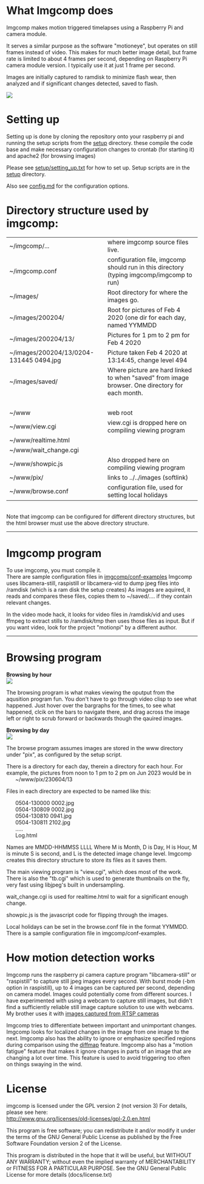 <html>
<body>
<h1>What Imgcomp does</h1>
Imgcomp makes motion triggered timelapses using a Raspberry Pi and camera module.
<p>
It serves a similar purpose as the software "motioneye", but operates on still frames
instead of video.  This makes for much better image detail, but frame rate is limited
to about 4 frames per second, depending on Raspberry Pi camera module version.
I typically use it at just 1 frame per second.
<p>
Images are initially captured to ramdisk to minimize flash wear, then analyzed and
if significant changes detected, saved to flash.
<p>
<img src="pi_and_cam.jpg">
<h1>Setting up</h1>
Setting up is done by cloning the repository onto your raspberry pi and running
the setup scripts from the <a href="../setup/">setup</a> directory.
these compile the code base and make necessary configuration changes to
crontab (for starting it) and apache2 (for browsing images)
<p>
Please see <a href="../setup/setting_up.txt">setup/setting_up.txt</a> for how to set up.
Setup scripts are in the <a href="../setup/">setup</a> directory.
<p>
Also see <a href="config.md">config.md</a> for the configuration options.

<h1>Directory structure used by imgcomp:</h1>
<table>
<tr><td>~/imgcomp/...           <td>where imgcomp source files live.
<tr><td>~/imgcomp.conf          <td>configuration file, imgcomp should run in this directory
  						        (typing imgcomp/imgcomp to run)
<tr><td>~/images/               <td>Root directory for where the images go.
<tr><td>~/images/200204/        <td>Root for pictures of Feb 4 2020 (one dir for each day,
                                named YYMMDD
<tr><td>~/images/200204/13/     <td>Pictures for 1 pm to 2 pm for Feb 4 2020
<tr><td>~/images/200204/13/0204-131445 0494.jpg&nbsp;
                                <td>Picture taken Feb 4 2020 at 13:14:45, change level 494
<tr><td>~/images/saved/         <td>Where picture are hard linked to when "saved" from image
                                browser.  One directory for each month.
<tr><td>&nbsp;

<tr><td>~/www                   <td>web root
<tr><td>~/www/view.cgi          <td>view.cgi is dropped here on compiling viewing program
<tr><td>~/www/realtime.html
<tr><td>~/www/wait_change.cgi
<tr><td>~/www/showpic.js        <td>Also dropped here on compiling viewing program                        
<tr><td>~/www/pix/              <td>links to ../../images (softlink)
<tr><td>~/www/browse.conf       <td>configuration file, used for setting local holidays
</table>
<br>
Note that imgcomp can be configured for different directory structures,
but the html browser must use the above directory structure.
<hr>
<h1>Imgcomp program</h1>

To use imgcomp, you must compile it.  
There are sample configuration files in <a href="../conf-examples/">imgcomp/conf-examples</a>
Imgcomp uses libcamera-still, raspistill or libcamera-vid to dump jpeg
files into /ramdisk (which is a ram disk the setup creates)
As images are aquired, it reads and compares these files, copies them
to ~/saved/.... if they contain relevant changes.
<p>
In the video mode hack, it looks for video files in /ramdisk/vid and uses
ffmpeg to extract stills to /ramdisk/tmp then uses those files as input.
But if you want video, look for the project "motionpi" by a different author.
<p>

<hr>

<h1>Browsing program</h1>

<b>Browsing by hour</b><br>
<img src="browse_main.jpg"><br>

The browsing program is what makes viewing the oputput from the aqusition
program fun.  You don't have to go through video clisp to see what happened.
Just hover over the bargraphs
for the times, to see what happened, clcik on the bars to navigate there,
and drag across the image left or right to scrub forward or backwards though
the qauired images.
<p>

<b>Browsing by day</b><br>
<img src="browse_day.jpg">
<p>


The browse program assumes images are stored in the www directory under
"pix", as configured by the setup script.
<p>
There is a directory for each day, therein a directory for each hour.
For example, the pictures from noon to 1 pm to 2 pm on Jun 2023 would be in<br>
&nbsp; &nbsp; &nbsp; ~/www/pix/230604/13
<p>
Files in each directory are expected to be named like this:<p>
&nbsp; &nbsp; &nbsp; 0504-130000 0002.jpg<br>
&nbsp; &nbsp; &nbsp; 0504-130809 0002.jpg<br>
&nbsp; &nbsp; &nbsp; 0504-130810 0941.jpg<br>
&nbsp; &nbsp; &nbsp; 0504-130811 2102.jpg<br>
&nbsp; &nbsp; &nbsp; .....<br>
&nbsp; &nbsp; &nbsp; Log.html<br>
<p>
Names are MMDD-HHMMSS LLLL
Where M is Month, D is Day, H is Hour, M is minute S is second, and L is 
the detected image change level.
Imgcomp creates this directory structure to store its files as it saves them.
<p>

The main viewing program is "view.cgi", which does most of the work.
There is also the "tb.cgi" which is used to generate thumbnails on the fly,
very fast using libjpeg's built in undersampling.
<p>
wait_change.cgi is used for realtime.html to wait for a significant enough
change.
<p>
showpic.js is the javascript code for flipping through the images.
<p>
Local holidays can be set in the browse.conf file in the format YYMMDD.
There is a sample configuration file in imgcomp/conf-examples.


<h1>How motion detection works</h1>
Imgcomp runs the raspberry pi camera capture program "libcamera-still" or 
"raspistill" to capture
still jpeg images every second.  With burst mode (-bm option in raspistill),
up to 4 images can be captured per second, depending on camera model.
Images could potentially come from different
sources.  I have experimented with using a webcam to capture still images, but
didn't find a sufficiently reliable still image capture solution to use with webcams.
My brother uses it with <a href="rtsp_cams.md">images captured from RTSP cameras</a>
<p>
Imgcomp tries to differentiate between important and unimportant changes.  Imgcomp
looks for localized changes in the image from one image to the next.  Imgcomp also
has the ability to ignore or emphasize specified regions during comparison
using the <a href="diffmap.md">diffmap</a> feature.
Imgcomp also has a "motion fatigue" feature that makes it ignore changes
in parts of an image that are changing a lot over time.  This feature is used to avoid
triggering too often on things swaying in the wind.




<h1>License</h1>

imgcomp is licensed under the GPL version 2 (not version 3)
For details, please see here:<br>
<a href="http://www.gnu.org/licenses/old-licenses/gpl-2.0.en.html">http://www.gnu.org/licenses/old-licenses/gpl-2.0.en.html</a>
<p>
This program is free software; you can redistribute it and/or
modify it under the terms of the GNU General Public License
as published by the Free Software Foundation version 2
of the License.
<p>
This program is distributed in the hope that it will be useful,
but WITHOUT ANY WARRANTY; without even the implied warranty of
MERCHANTABILITY or FITNESS FOR A PARTICULAR PURPOSE.  See the
GNU General Public License for more details (docs/license.txt)
